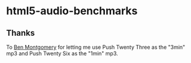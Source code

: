 # html5-audio-benchmarks

## Thanks

To [Ben Montgomery](benmontgomery.com) for letting me use Push Twenty Three as the "3min" mp3 and Push Twenty Six as the "1min" mp3.

